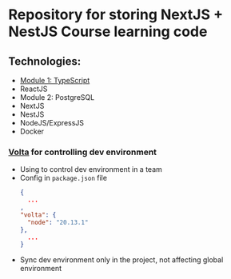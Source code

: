 # Repository for storing NextJS + NestJS Course learning code

## Technologies:

- [Module 1: TypeScript]("./typescript/module-1-typescript.md"target="_blank")
- ReactJS
- Module 2: PostgreSQL
- NextJS
- NestJS
- NodeJS/ExpressJS
- Docker

### [Volta]("https://www.volta.sh"target="_blank") for controlling dev environment

- Using to control dev environment in a team
- Config in `package.json` file
  ```json
  {
    ...
  ,
  "volta": {
    "node": "20.13.1"
  },
    ...
  }
  ```
- Sync dev environment only in the project, not affecting global environment

